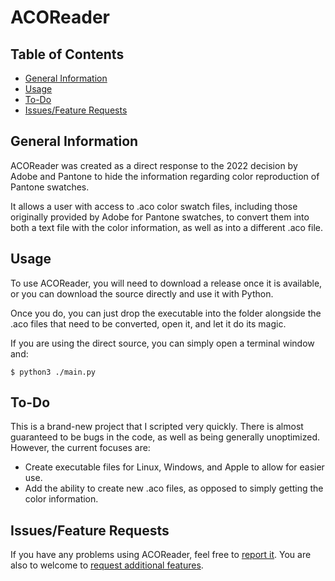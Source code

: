 # ACOReader

## Table of Contents
* [General Information](#general-information)
* [Usage](#usage)
* [To-Do](#todo)
* [Issues/Feature Requests](#issues-feature-requests)

## General Information
ACOReader was created as a direct response to the 2022 decision by
Adobe and Pantone to hide the information regarding color reproduction
of Pantone swatches.

It allows a user with access to .aco color swatch files, including those
originally provided by Adobe for Pantone swatches, to convert them into
both a text file with the color information, as well as into a different
.aco file.

## Usage
To use ACOReader, you will need to download a release once it is available,
or you can download the source directly and use it with Python.

Once you do, you can just drop the executable into the folder alongside the
.aco files that need to be converted, open it, and let it do its magic.

If you are using the direct source, you can simply open a terminal window
and:

```
$ python3 ./main.py
```

## To-Do
This is a brand-new project that I scripted very quickly. There is almost
guaranteed to be bugs in the code, as well as being generally unoptimized.
However, the current focuses are:

* Create executable files for Linux, Windows, and Apple to allow for easier use.
* Add the ability to create new .aco files, as opposed to simply getting the color information.

## Issues/Feature Requests
If you have any problems using ACOReader, feel free to [report it](https://github.com/char-lock/aco_reader/issues). You are also to welcome to [request additional features](https://github.com/char-lock/aco_reader/issues).
